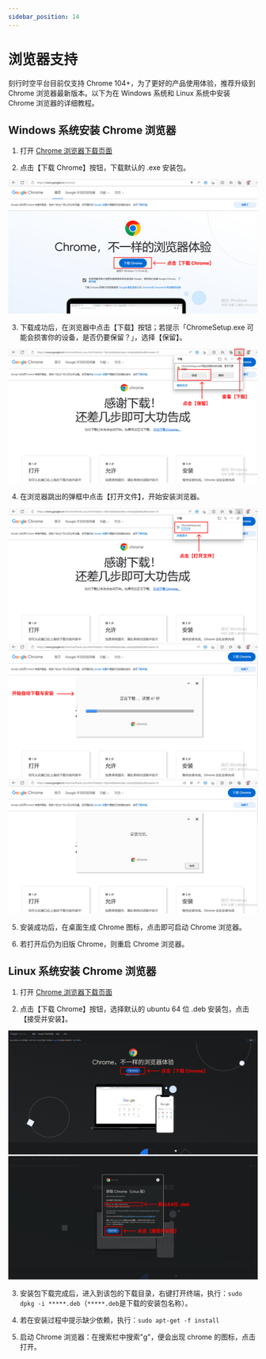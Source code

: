 ```yaml
---
sidebar_position: 14
---
```


# 浏览器支持

刻行时空平台目前仅支持 Chrome 104+，为了更好的产品使用体验，推荐升级到 Chrome 浏览器最新版本。以下为在 Windows 系统和 Linux 系统中安装 Chrome 浏览器的详细教程。

## Windows 系统安装 Chrome 浏览器

1. 打开 [Chrome 浏览器下载页面](https://www.google.cn/chrome/)

2. 点击【下载 Chrome】按钮，下载默认的 .exe 安装包。

![win-downloadchrome1](img/win-downloadchrome1.png)

3. 下载成功后，在浏览器中点击【下载】按钮；若提示「ChromeSetup.exe 可能会损害你的设备，是否仍要保留？」，选择【保留】。

![win-downloadchrome2](img/win-downloadchrome2.png)

4. 在浏览器跳出的弹框中点击【打开文件】，开始安装浏览器。

![win-downloadchrome3](img/win-downloadchrome3.png)
![win-downloadchrome4](img/win-downloadchrome4.png)
![win-downloadchrome5](img/win-downloadchrome5.png)

5. 安装成功后，在桌面生成 Chrome 图标，点击即可启动 Chrome 浏览器。

6. 若打开后仍为旧版 Chrome，则重启 Chrome 浏览器。

## Linux 系统安装 Chrome 浏览器

1. 打开 [Chrome 浏览器下载页面](https://www.google.cn/chrome/)

2. 点击【下载 Chrome】按钮，选择默认的 ubuntu 64 位 .deb 安装包，点击【接受并安装】。

![linux-downloadchrome2.png](img/linux-downloadchrome2.png)
![linux-downloadchrome1.png](img/linux-downloadchrome1.png)

3. 安装包下载完成后，进入到该包的下载目录，右键打开终端，执行：`sudo dpkg -i *****.deb`（`*****.deb`是下载的安装包名称）。

4. 若在安装过程中提示缺少依赖，执行：`sudo apt-get -f install`

5. 启动 Chrome 浏览器：在搜索栏中搜索"g"，便会出现 chrome 的图标，点击打开。
